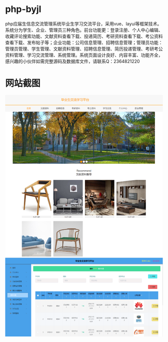 # php-byjl
php应届生信息交流管理系统毕业生学习交流平台，采用vue、layui等框架技术。系统分为学生、企业、管理员三种角色。前台功能更：登录注册、个人中心编辑、收藏评论搜索功能、文献资料查看下载、投递简历、考研资料查看下载、考公资料查看下载、发布帖子等；企业功能：公司信息管理、招聘信息管理；管理员功能：管理员管理、学生管理、文献资料管理、招聘信息管理、简历投递管理、考研考公资料管理、学习交流管理、系统管理。系统页面设计良好、内容丰富、功能齐全，感兴趣的小伙伴如需完整源码及数据库文件，请联系Q：2364821220
# 网站截图
![image](https://github.com/hzl0898/php-byjl/blob/main/网站首页.png)
![image](https://github.com/hzl0898/php-byjl/blob/main/后台简历投递管理.png)

